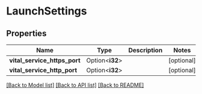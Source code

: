 # LaunchSettings

## Properties

Name | Type | Description | Notes
------------ | ------------- | ------------- | -------------
**vital_service_https_port** | Option<**i32**> |  | [optional]
**vital_service_http_port** | Option<**i32**> |  | [optional]

[[Back to Model list]](../README.md#documentation-for-models) [[Back to API list]](../README.md#documentation-for-api-endpoints) [[Back to README]](../README.md)


